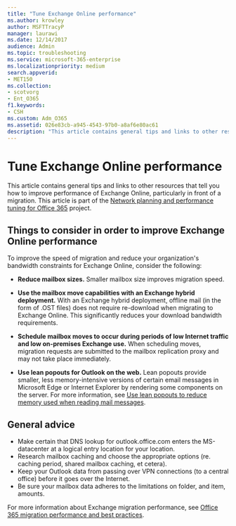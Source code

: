 ```yaml
---
title: "Tune Exchange Online performance"
ms.author: krowley
author: MSFTTracyP
manager: laurawi
ms.date: 12/14/2017
audience: Admin
ms.topic: troubleshooting
ms.service: microsoft-365-enterprise
ms.localizationpriority: medium
search.appverid:
- MET150
ms.collection: 
- scotvorg
- Ent_O365
f1.keywords:
- CSH
ms.custom: Adm_O365
ms.assetid: 026e83cb-a945-4543-97b0-a8af6e80ac61
description: "This article contains general tips and links to other resources that tell you how to improve performance of Exchange Online."
---
```


# Tune Exchange Online performance

This article contains general tips and links to other resources that tell you how to improve performance of Exchange Online, particularly in front of a migration. This article is part of the [Network planning and performance tuning for Office 365](./network-planning-and-performance.md) project.
   
## Things to consider in order to improve Exchange Online performance

To improve the speed of migration and reduce your organization's bandwidth constraints for Exchange Online, consider the following:
  
- **Reduce mailbox sizes.** Smaller mailbox size improves migration speed. 
    
- **Use the mailbox move capabilities with an Exchange hybrid deployment.** With an Exchange hybrid deployment, offline mail (in the form of .OST files) does not require re-download when migrating to Exchange Online. This significantly reduces your download bandwidth requirements. 
    
- **Schedule mailbox moves to occur during periods of low Internet traffic and low on-premises Exchange use.** When scheduling moves, migration requests are submitted to the mailbox replication proxy and may not take place immediately. 
    
- **Use lean popouts for Outlook on the web.** Lean popouts provide smaller, less memory-intensive versions of certain email messages in Microsoft Edge or Internet Explorer by rendering some components on the server. For more information, see [Use lean popouts to reduce memory used when reading mail messages](https://support.office.com/article/a6d6ba01-2562-4c3d-a8f1-78748dd506cf).


## General advice

- Make certain that DNS lookup for outlook.office.com enters the MS-datacenter at a logical entry location for your location.
- Research mailbox caching and choose the appropriate options (re. caching period, shared mailbox caching, et cetera).
- Keep your Outlook data from passing over VPN connections (to a central office) before it goes over the Internet.
- Be sure your mailbox data adheres to the limitations on folder, and item, amounts.
    
For more information about Exchange migration performance, see [Office 365 migration performance and best practices](https://support.office.com/article/d9acb371-fd6c-4c14-aa8e-db5cbe39aa57).

